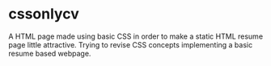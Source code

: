 # cssonlycv
A HTML page made using basic CSS in order to make a static HTML resume page little attractive.
Trying to revise CSS concepts implementing a basic resume based webpage.
